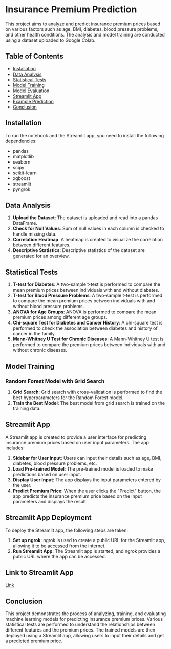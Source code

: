 # Insurance Premium Prediction  
  
This project aims to analyze and predict insurance premium prices based on various factors such as age, BMI, diabetes, blood pressure problems, and other health conditions. The analysis and model training are conducted using a dataset uploaded to Google Colab.  
  
## Table of Contents  
- [Installation](#installation)  
- [Data Analysis](#data-analysis)  
- [Statistical Tests](#statistical-tests)  
- [Model Training](#model-training)  
- [Model Evaluation](#model-evaluation)  
- [Streamlit App](#streamlit-app)  
- [Example Prediction](#example-prediction)  
- [Conclusion](#conclusion)  

  
## Installation  
  
To run the notebook and the Streamlit app, you need to install the following dependencies:  
  
- pandas  
- matplotlib  
- seaborn  
- scipy  
- scikit-learn  
- xgboost  
- streamlit  
- pyngrok  
  
## Data Analysis  
  
1. **Upload the Dataset**: The dataset is uploaded and read into a pandas DataFrame.  
2. **Check for Null Values**: Sum of null values in each column is checked to handle missing data.  
3. **Correlation Heatmap**: A heatmap is created to visualize the correlation between different features.  
4. **Descriptive Statistics**: Descriptive statistics of the dataset are generated for an overview.  
  
## Statistical Tests  
  
1. **T-test for Diabetes**: A two-sample t-test is performed to compare the mean premium prices between individuals with and without diabetes.  
2. **T-test for Blood Pressure Problems**: A two-sample t-test is performed to compare the mean premium prices between individuals with and without blood pressure problems.  
3. **ANOVA for Age Groups**: ANOVA is performed to compare the mean premium prices among different age groups.  
4. **Chi-square Test for Diabetes and Cancer History**: A chi-square test is performed to check the association between diabetes and history of cancer in the family.  
5. **Mann-Whitney U Test for Chronic Diseases**: A Mann-Whitney U test is performed to compare the premium prices between individuals with and without chronic diseases.  
  
## Model Training  
  
### Random Forest Model with Grid Search  
  
1. **Grid Search**: Grid search with cross-validation is performed to find the best hyperparameters for the Random Forest model.  
2. **Train the Best Model**: The best model from grid search is trained on the training data.  
  
## Streamlit App  
  
A Streamlit app is created to provide a user interface for predicting insurance premium prices based on user input parameters. The app includes:  
  
1. **Sidebar for User Input**: Users can input their details such as age, BMI, diabetes, blood pressure problems, etc.  
2. **Load Pre-trained Model**: The pre-trained model is loaded to make predictions based on user input.  
3. **Display User Input**: The app displays the input parameters entered by the user.  
4. **Predict Premium Price**: When the user clicks the "Predict" button, the app predicts the insurance premium price based on the input parameters and displays the result.  
  
## Streamlit App Deployment  
  
To deploy the Streamlit app, the following steps are taken:  
  
1. **Set up ngrok**: ngrok is used to create a public URL for the Streamlit app, allowing it to be accessed from the internet.  
2. **Run Streamlit App**: The Streamlit app is started, and ngrok provides a public URL where the app can be accessed.  
  
## Link to Streamlit App  
  
[Link](https://6d21-35-236-155-128.ngrok-free.app/) 
  
## Conclusion  
  
This project demonstrates the process of analyzing, training, and evaluating machine learning models for predicting insurance premium prices. Various statistical tests are performed to understand the relationships between different features and the premium prices. The trained models are then deployed using a Streamlit app, allowing users to input their details and get a predicted premium price.  
